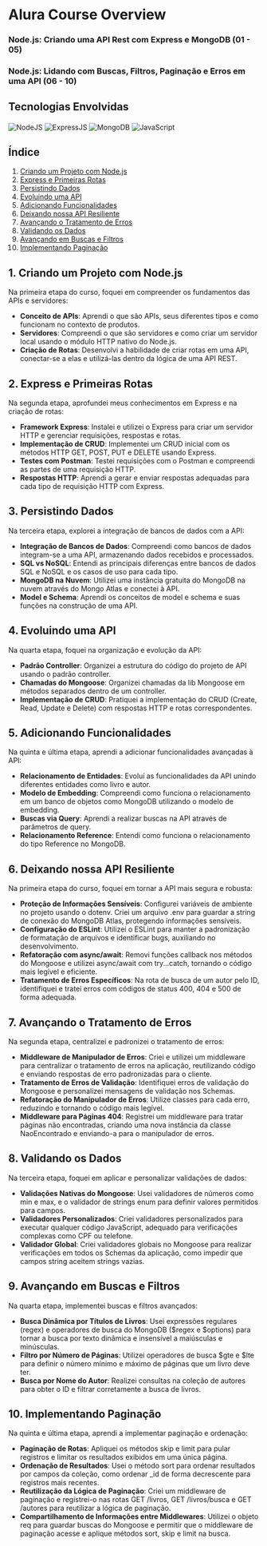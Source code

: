 # Alura Course Overview
### Node.js: Criando uma API Rest com Express e MongoDB (01 - 05)
### Node.js: Lidando com Buscas, Filtros, Paginação e Erros em uma API (06 - 10)

## Tecnologias Envolvidas
<div style="display: inline_block">
  <img align="center" alt="NodeJS" src="https://img.shields.io/badge/Node.js-43853D?style=for-the-badge&logo=node.js&logoColor=white"/>
   <img align="center" alt="ExpressJS" src="https://img.shields.io/badge/Express.js-404D59?style=for-the-badge"/>
   <img align="center" alt="MongoDB" src="https://img.shields.io/badge/MongoDB-4EA94B?style=for-the-badge&logo=mongodb&logoColor=white"/>
   <img align="center" alt="JavaScript" src="https://img.shields.io/badge/JavaScript-F7DF1E?style=for-the-badge&logo=javascript&logoColor=black"
</div>

## Índice
1. [Criando um Projeto com Node.js](#1-criando-um-projeto-com-nodejs)
2. [Express e Primeiras Rotas](#2-express-e-primeiras-rotas)
3. [Persistindo Dados](#3-persistindo-dados)
4. [Evoluindo uma API](#4-evoluindo-uma-api)
5. [Adicionando Funcionalidades](#5-adicionando-funcionalidades)
6. [Deixando nossa API Resiliente](#6-deixando-nossa-api-resiliente)
7. [Avançando o Tratamento de Erros](#7-avançando-o-tratamento-de-erros)
8. [Validando os Dados](#8-validando-os-dados)
9. [Avançando em Buscas e Filtros](#9-avançando-em-buscas-e-filtros)
10. [Implementando Paginação](#10-implementando-paginação)

## 1. Criando um Projeto com Node.js
Na primeira etapa do curso, foquei em compreender os fundamentos das APIs e servidores:
- **Conceito de APIs**: Aprendi o que são APIs, seus diferentes tipos e como funcionam no contexto de produtos.
- **Servidores**: Compreendi o que são servidores e como criar um servidor local usando o módulo HTTP nativo do Node.js.
- **Criação de Rotas**: Desenvolvi a habilidade de criar rotas em uma API, conectar-se a elas e utilizá-las dentro da lógica de uma API REST.

## 2. Express e Primeiras Rotas
Na segunda etapa, aprofundei meus conhecimentos em Express e na criação de rotas:
- **Framework Express**: Instalei e utilizei o Express para criar um servidor HTTP e gerenciar requisições, respostas e rotas.
- **Implementação de CRUD**: Implementei um CRUD inicial com os métodos HTTP GET, POST, PUT e DELETE usando Express.
- **Testes com Postman**: Testei requisições com o Postman e compreendi as partes de uma requisição HTTP.
- **Respostas HTTP**: Aprendi a gerar e enviar respostas adequadas para cada tipo de requisição HTTP com Express.

## 3. Persistindo Dados
Na terceira etapa, explorei a integração de bancos de dados com a API:
- **Integração de Bancos de Dados**: Compreendi como bancos de dados integram-se a uma API, armazenando dados recebidos e processados.
- **SQL vs NoSQL**: Entendi as principais diferenças entre bancos de dados SQL e NoSQL e os casos de uso para cada tipo.
- **MongoDB na Nuvem**: Utilizei uma instância gratuita do MongoDB na nuvem através do Mongo Atlas e conectei à API.
- **Model e Schema**: Aprendi os conceitos de model e schema e suas funções na construção de uma API.

## 4. Evoluindo uma API
Na quarta etapa, foquei na organização e evolução da API:
- **Padrão Controller**: Organizei a estrutura do código do projeto de API usando o padrão controller.
- **Chamadas do Mongoose**: Organizei chamadas da lib Mongoose em métodos separados dentro de um controller.
- **Implementação de CRUD**: Pratiquei a implementação do CRUD (Create, Read, Update e Delete) com respostas HTTP e rotas correspondentes.

## 5. Adicionando Funcionalidades
Na quinta e última etapa, aprendi a adicionar funcionalidades avançadas à API:
- **Relacionamento de Entidades**: Evoluí as funcionalidades da API unindo diferentes entidades como livro e autor.
- **Modelo de Embedding**: Compreendi como funciona o relacionamento em um banco de objetos como MongoDB utilizando o modelo de embedding.
- **Buscas via Query**: Aprendi a realizar buscas na API através de parâmetros de query.
- **Relacionamento Reference**: Entendi como funciona o relacionamento do tipo Reference no MongoDB.

## 6. Deixando nossa API Resiliente
Na primeira etapa do curso, foquei em tornar a API mais segura e robusta:
- **Proteção de Informações Sensíveis**: Configurei variáveis de ambiente no projeto usando o dotenv. Criei um arquivo .env para guardar a string de conexão do MongoDB Atlas, protegendo informações sensíveis.
- **Configuração do ESLint**: Utilizei o ESLint para manter a padronização de formatação de arquivos e identificar bugs, auxiliando no desenvolvimento.
- **Refatoração com async/await**: Removi funções callback nos métodos do Mongoose e utilizei async/await com try...catch, tornando o código mais legível e eficiente.
- **Tratamento de Erros Específicos**: Na rota de busca de um autor pelo ID, identifiquei e tratei erros com códigos de status 400, 404 e 500 de forma adequada.

## 7. Avançando o Tratamento de Erros
Na segunda etapa, centralizei e padronizei o tratamento de erros:
- **Middleware de Manipulador de Erros**: Criei e utilizei um middleware para centralizar o tratamento de erros na aplicação, reutilizando código e enviando respostas de erro padronizadas para o cliente.
- **Tratamento de Erros de Validação**: Identifiquei erros de validação do Mongoose e personalizei mensagens de validação nos Schemas.
- **Refatoração do Manipulador de Erros**: Utilize classes para cada erro, reduzindo e tornando o código mais legível.
- **Middleware para Páginas 404**: Registrei um middleware para tratar páginas não encontradas, criando uma nova instância da classe NaoEncontrado e enviando-a para o manipulador de erros.

## 8. Validando os Dados
Na terceira etapa, foquei em aplicar e personalizar validações de dados:
- **Validações Nativas do Mongoose**: Usei validadores de números como min e max, e o validador de strings enum para definir valores permitidos para campos.
- **Validadores Personalizados**: Criei validadores personalizados para executar qualquer código JavaScript, adequado para verificações complexas como CPF ou telefone.
- **Validador Global**: Criei validadores globais no Mongoose para realizar verificações em todos os Schemas da aplicação, como impedir que campos string aceitem strings vazias.

## 9. Avançando em Buscas e Filtros
Na quarta etapa, implementei buscas e filtros avançados:
- **Busca Dinâmica por Títulos de Livros**: Usei expressões regulares (regex) e operadores de busca do MongoDB ($regex e $options) para tornar a busca por texto dinâmica e insensível a maiúsculas e minúsculas.
- **Filtro por Número de Páginas**: Utilizei operadores de busca $gte e $lte para definir o número mínimo e máximo de páginas que um livro deve ter.
- **Busca por Nome do Autor**: Realizei consultas na coleção de autores para obter o ID e filtrar corretamente a busca de livros.

## 10. Implementando Paginação
Na quinta e última etapa, aprendi a implementar paginação e ordenação:
- **Paginação de Rotas**: Apliquei os métodos skip e limit para pular registros e limitar os resultados exibidos em uma única página.
- **Ordenação de Resultados**: Usei o método sort para ordenar resultados por campos da coleção, como ordenar _id de forma decrescente para registros mais recentes.
- **Reutilização da Lógica de Paginação**: Criei um middleware de paginação e registrei-o nas rotas GET /livros, GET /livros/busca e GET /autores para reutilizar a lógica de paginação.
- **Compartilhamento de Informações entre Middlewares**: Utilizei o objeto req para guardar buscas do Mongoose e permitir que o middleware de paginação acesse e aplique métodos sort, skip e limit na busca.
